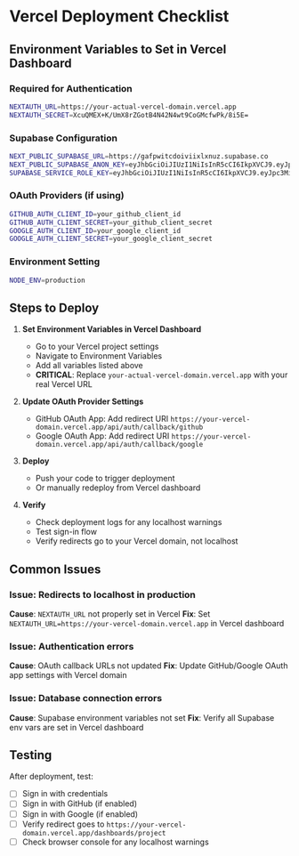 # Vercel Deployment Checklist

## Environment Variables to Set in Vercel Dashboard

### Required for Authentication
```bash
NEXTAUTH_URL=https://your-actual-vercel-domain.vercel.app
NEXTAUTH_SECRET=XcuQMEX+K/UmX8rZGotB4N42N4wt9CoGMcfwPk/8i5E=
```

### Supabase Configuration
```bash
NEXT_PUBLIC_SUPABASE_URL=https://gafpwitcdoiviixlxnuz.supabase.co
NEXT_PUBLIC_SUPABASE_ANON_KEY=eyJhbGciOiJIUzI1NiIsInR5cCI6IkpXVCJ9.eyJpc3MiOiJzdXBhYmFzZSIsInJlZiI6ImdhZnB3aXRjZG9pdmlpeGx4bnV6Iiwicm9sZSI6ImFub24iLCJpYXQiOjE3NDk0NjQxNTksImV4cCI6MjA2NTA0MDE1OX0.RNdmc2PkTYA6oQ-4HRPoRp-z-iinT8v5d6pWx9YRPhk
SUPABASE_SERVICE_ROLE_KEY=eyJhbGciOiJIUzI1NiIsInR5cCI6IkpXVCJ9.eyJpc3MiOiJzdXBhYmFzZSIsInJlZiI6ImdhZnB3aXRjZG9pdmlpeGx4bnV6Iiwicm9sZSI6InNlcnZpY2Vfcm9sZSIsImlhdCI6MTc0OTQ2NDE1OSwiZXhwIjoyMDY1MDQwMTU5fQ.Y7AC2Pd-zkHyVnQc-eiw0EmqzmtL8gjEcpnAareTb6c
```

### OAuth Providers (if using)
```bash
GITHUB_AUTH_CLIENT_ID=your_github_client_id
GITHUB_AUTH_CLIENT_SECRET=your_github_client_secret
GOOGLE_AUTH_CLIENT_ID=your_google_client_id
GOOGLE_AUTH_CLIENT_SECRET=your_google_client_secret
```

### Environment Setting
```bash
NODE_ENV=production
```

## Steps to Deploy

1. **Set Environment Variables in Vercel Dashboard**
   - Go to your Vercel project settings
   - Navigate to Environment Variables
   - Add all variables listed above
   - **CRITICAL**: Replace `your-actual-vercel-domain.vercel.app` with your real Vercel URL

2. **Update OAuth Provider Settings**
   - GitHub OAuth App: Add redirect URI `https://your-vercel-domain.vercel.app/api/auth/callback/github`
   - Google OAuth App: Add redirect URI `https://your-vercel-domain.vercel.app/api/auth/callback/google`

3. **Deploy**
   - Push your code to trigger deployment
   - Or manually redeploy from Vercel dashboard

4. **Verify**
   - Check deployment logs for any localhost warnings
   - Test sign-in flow
   - Verify redirects go to your Vercel domain, not localhost

## Common Issues

### Issue: Redirects to localhost in production
**Cause**: `NEXTAUTH_URL` not properly set in Vercel
**Fix**: Set `NEXTAUTH_URL=https://your-vercel-domain.vercel.app` in Vercel dashboard

### Issue: Authentication errors
**Cause**: OAuth callback URLs not updated
**Fix**: Update GitHub/Google OAuth app settings with Vercel domain

### Issue: Database connection errors
**Cause**: Supabase environment variables not set
**Fix**: Verify all Supabase env vars are set in Vercel dashboard

## Testing
After deployment, test:
- [ ] Sign in with credentials
- [ ] Sign in with GitHub (if enabled)
- [ ] Sign in with Google (if enabled)
- [ ] Verify redirect goes to `https://your-vercel-domain.vercel.app/dashboards/project`
- [ ] Check browser console for any localhost warnings
